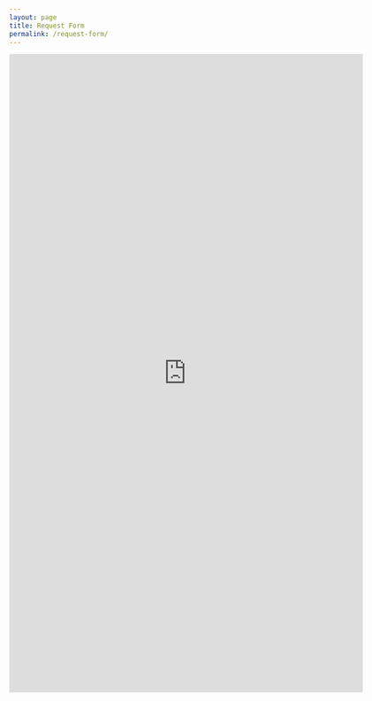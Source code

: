 ```yaml
---
layout: page
title: Request Form
permalink: /request-form/
---
```


<iframe src="https://docs.google.com/forms/d/e/1FAIpQLScS4-d_4RiejsSef8P2szhV7dj0mGSPbbc5WSDTiJuFh7RTrQ/viewform?embedded=true" width="640" height="1154" frameborder="0" marginheight="0" marginwidth="0">Loading…</iframe>